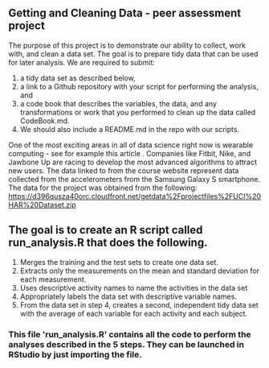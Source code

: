 ## Getting and Cleaning Data - peer assessment project

The purpose of this project is to demonstrate our ability to collect, work with, and clean a data set. The goal is to prepare tidy data that can be used for later analysis. We are required to submit: 
1) a tidy data set as described below, 
2) a link to a Github repository with your script for performing the analysis, and 
3) a code book that describes the variables, the data, and any transformations or work that you performed to clean up the data called CodeBook.md. 
4) We should also include a README.md in the repo with our scripts.

One of the most exciting areas in all of data science right now is wearable computing - see for example this article . Companies like Fitbit, Nike, and Jawbone Up are racing to develop the most advanced algorithms to attract new users. The data linked to from the course website represent data collected from the accelerometers from the Samsung Galaxy S smartphone.
The data for the project was obtained from the following:
  https://d396qusza40orc.cloudfront.net/getdata%2Fprojectfiles%2FUCI%20HAR%20Dataset.zip
  
## The goal is to create an R script called run_analysis.R that does the following.

1. Merges the training and the test sets to create one data set.
2. Extracts only the measurements on the mean and standard deviation for each measurement.
3. Uses descriptive activity names to name the activities in the data set
4. Appropriately labels the data set with descriptive variable names.
5. From the data set in step 4, creates a second, independent tidy data set with the average of each variable for each activity and each subject.

### This file 'run_analysis.R' contains all the code to perform the analyses described in the 5 steps. They can be launched in RStudio by just importing the file.

